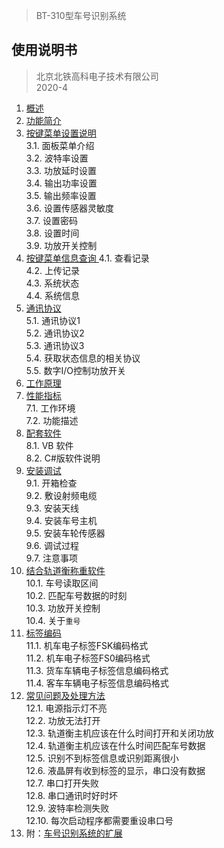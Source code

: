 > BT-310型车号识别系统

## 使用说明书

> 北京北铁高科电子技术有限公司  
> 2020-4

1. [概述](./01-概述.md)  
2. [功能简介](./02-功能简介.md)  
3. [按键菜单设置说明](./03-按键菜单设置说明.md)  
3.1.	面板菜单介绍  
3.2.	波特率设置  
3.3.	功放延时设置  
3.4.	输出功率设置  
3.5.	输出频率设置  
3.6.	设置传感器灵敏度  
3.7.	设置密码  
3.8.	设置时间  
3.9.	功放开关控制  
4. [按键菜单信息查询 ](./04-按键菜单信息查询.md) 
4.1.	查看记录  
4.2.	上传记录  
4.3.	系统状态  
4.4.	系统信息  
5. [通讯协议](./05-通讯协议.md)  
5.1.	通讯协议1  
5.2.	通讯协议2  
5.3.	通讯协议3  
5.4.	获取状态信息的相关协议  
5.5.	数字I/O控制功放开关  
6. [工作原理 ](./06-工作原理.md)  
7. [性能指标](./07-性能指标.md)  
7.1.	工作环境  
7.2.	功能描述  
8. [配套软件](./08-配套软件.md)  
8.1.	VB 软件  
8.2.	C#版软件说明
9. [安装调试](./09-安装调试.md)  
9.1.	开箱检查  
9.2.	敷设射频电缆  
9.3.	安装天线  
9.4.	安装车号主机  
9.5.	安装车轮传感器  
9.6.	调试过程  
9.7.	注意事项  
10. [结合轨道衡称重软件](./10-结合轨道衡称重软件.md)  
10.1.	车号读取区间  
10.2.	匹配车号数据的时刻  
10.3.	功放开关控制  
10.4.	关于`重号`  
11. [标签编码](./11-标签编码.md)  
11.1.	机车电子标签FSK编码格式  
11.2.	机车电子标签FS0编码格式  
11.3.	货车车辆电子标签信息编码格式  
11.4.	客车车辆电子标签信息编码格式  
12. [常见问题及处理方法](./12-常见问题及处理方法.md)  
12.1.	电源指示灯不亮  
12.2.	功放无法打开  
12.3.	轨道衡主机应该在什么时间打开和关闭功放  
12.4.	轨道衡主机应该在什么时间匹配车号数据  
12.5.	识别不到标签信息或识别距离很小  
12.6.	液晶屏有收到标签的显示，串口没有数据  
12.7.	串口打开失败  
12.8.	串口通讯时好时坏  
12.9.	波特率检测失败  
12.10.	每次启动程序都需要重设串口号  
13. 附：[车号识别系统的扩展](./13-附：车号识别系统的扩展.md)  